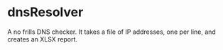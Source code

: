 # dnsResolver
A no frills DNS checker.  It takes a file of IP addresses, one per line, and creates an XLSX report.
